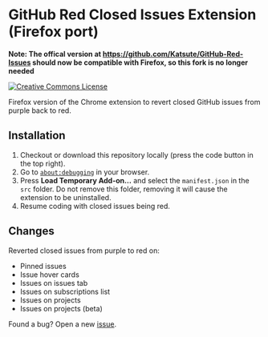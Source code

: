 # GitHub Red Closed Issues Extension (Firefox port)

**Note: The offical version at https://github.com/Katsute/GitHub-Red-Issues should now be compatible with Firefox, so this fork is no longer needed**

[![Creative Commons License](https://i.creativecommons.org/l/by-nc-sa/4.0/88x31.png)](http://creativecommons.org/licenses/by-nc-sa/4.0/)

Firefox version of the Chrome extension to revert closed GitHub issues from purple back to red.

## Installation

1. Checkout or download this repository locally (press the code button in the top right).
2. Go to [`about:debugging`](https://developer.mozilla.org/en-US/docs/Tools/about:debugging) in your browser.
3. Press **Load Temporary Add-on…** and select the `manifest.json` in the `src` folder. Do not remove this folder, removing it will cause the extension to be uninstalled.
4. Resume coding with closed issues being red.
## Changes

Reverted closed issues from purple to red on:
- Pinned issues
- Issue hover cards
- Issues on issues tab
- Issues on subscriptions list
- Issues on projects
- Issues on projects (beta)

Found a bug? Open a new [issue](https://github.com/Katsute/GitHub-Red-Closed-Issues-Extension/issues).
